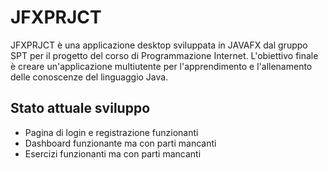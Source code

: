 # JFXPRJCT
JFXPRJCT è una applicazione desktop sviluppata in JAVAFX dal gruppo SPT per il progetto del corso di Programmazione Internet.
L'obiettivo finale è creare un'applicazione multiutente per l'apprendimento e l'allenamento delle conoscenze del linguaggio Java.

## Stato attuale sviluppo
- Pagina di login e registrazione funzionanti
- Dashboard funzionante ma con parti mancanti
- Esercizi funzionanti ma con parti mancanti
